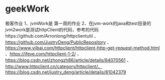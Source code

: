 # geekWork
极客作业
1、jvmWork是  第一周的作业
2、在jvm-work的java和test目录的jvm2work是测试httpClient的代码，参考的代码https://github.com/Arronlong/httpclientutil      、   https://github.com/JustryDeng/PublicRepository   、https://www.yiibai.com/httpclient/httpclient-http-get-request-method.html    、https://ifeve.com/httpclient-1-2/  、https://blog.csdn.net/zhongzh86/article/details/84070561   、http://www.httpclient.cn/category/httpclient/、https://blog.csdn.net/justry_deng/article/details/81042379
